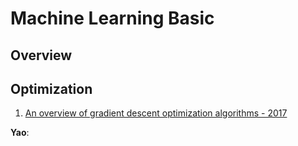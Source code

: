 
# Machine Learning Basic

## Overview

## Optimization

1. [An overview of gradient descent optimization algorithms - 2017](https://arxiv.org/abs/1609.04747)

**Yao**: 



